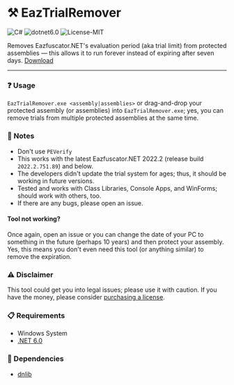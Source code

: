 # ⚒️ EazTrialRemover
![C#](https://img.shields.io/badge/c%23-%23239120.svg?style=for-the-badge&logo=c-sharp&logoColor=white)
![dotnet6.0](https://img.shields.io/badge/.NET-6.0-blue?style=for-the-badge)
![License-MIT](https://img.shields.io/badge/License-MIT-Green?style=for-the-badge)

Removes Eazfuscator.NET's evaluation period (aka trial limit) from protected assemblies — this allows it to run forever instead of expiring after seven days. [Download](https://github.com/Plot1337/EazTrialRemover/releases)

---

### ❓ Usage
`EazTrialRemover.exe <assembly|assemblies>` or drag-and-drop your protected assembly (or assemblies) into `EazTrialRemover.exe`; yes, you can remove trials from multiple protected assemblies at the same time.

### 📜 Notes
- Don't use `PEVerify`
- This works with the latest Eazfuscator.NET 2022.2 (release build `2022.2.751.89`) and below.
- The developers didn't update the trial system for ages; thus, it should be working in future versions.
- Tested and works with Class Libraries, Console Apps, and WinForms; should work with others, too.
- If there are any bugs, please open an issue.

#### Tool not working?
Once again, open an issue or you can change the date of your PC to something in the future (perhaps 10 years) and then protect your assembly. Yes, this means you don't even need this tool (or anything similar) to remove the expiration.

### ⚠️ Disclaimer
This tool could get you into legal issues; please use it with caution. If you have the money, please consider [purchasing a license](https://www.gapotchenko.com/eazfuscator.net/purchase).

### 📋 Requirements
- Windows System
- [.NET 6.0](https://dotnet.microsoft.com/en-us/download/dotnet/6.0)

### 🔨 Dependencies
- [dnlib](https://github.com/0xd4d/dnlib)
